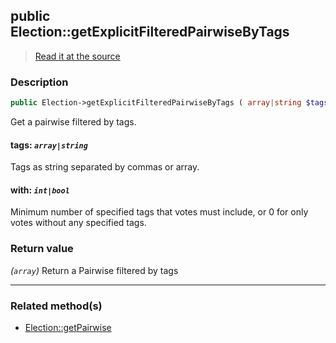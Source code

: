 ## public Election::getExplicitFilteredPairwiseByTags

> [Read it at the source](https://github.com/julien-boudry/Condorcet/blob/master/src/ElectionProcess/ResultsProcess.php#L241)

### Description    

```php
public Election->getExplicitFilteredPairwiseByTags ( array|string $tags [, int|bool $with = 1] ): array
```

Get a pairwise filtered by tags.
    

#### **tags:** *`array|string`*   
Tags as string separated by commas or array.    


#### **with:** *`int|bool`*   
Minimum number of specified tags that votes must include, or 0 for only votes without any specified tags.    


### Return value   

*(`array`)* Return a Pairwise filtered by tags


---------------------------------------

### Related method(s)      

* [Election::getPairwise](/Docs/api-reference/Election%20Class/Election--getPairwise.md)    
